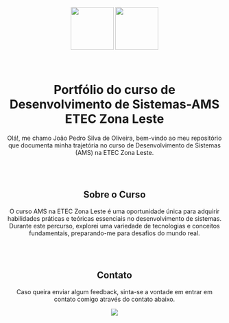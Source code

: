 
<div align="center">
<img width="100" src="img/ibm.png">
<img width="100" src="img/etec.jpg"> 
</div>
<br></br>
<div align="center"> 
  
# Portfólio do curso de Desenvolvimento de Sistemas-AMS ETEC Zona Leste

Olá!, me chamo João Pedro Silva de Oliveira, bem-vindo ao meu repositório que documenta minha trajetória no curso de Desenvolvimento de Sistemas (AMS) na ETEC Zona Leste.

<br></br>
## Sobre o Curso

O curso AMS na ETEC Zona Leste é uma oportunidade única para adquirir habilidades práticas e teóricas essenciais no desenvolvimento de sistemas. Durante este percurso, explorei uma variedade de tecnologias e conceitos fundamentais, preparando-me para desafios do mundo real.

<br></br>

## Contato
<div align="center"> 
Caso queira enviar algum feedback, sinta-se a vontade em entrar em contato comigo através do contato abaixo.

  
<a href="https://www.linkedin.com/in/ricardo-luquetti-codo-835a5125b" target="_blank"><img src="img/lik.png" target="_blank"></a> 
 </div>
</div>
